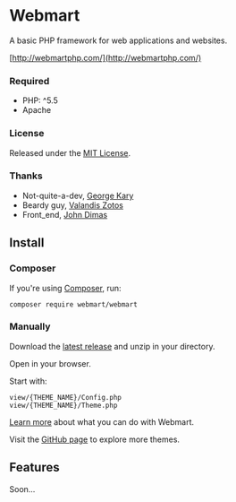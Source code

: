 # Webmart

A basic PHP framework for web applications and websites.

[http://webmartphp.com/](http://webmartphp.com/)

### Required

- PHP: ^5.5
- Apache

### License

Released under the [MIT License](https://github.com/Webmart/webmart/blob/master/LICENSE.md).

### Thanks

- Not-quite-a-dev, [George Kary](http://georgekary.com/)
- Beardy guy, [Valandis Zotos](https://github.com/BalzoT)
- Front_end, [John Dimas](https://github.com/jdimas87)

## Install

### Composer

If you're using [Composer](https://packagist.org/packages/webmart/webmart), run:

```
composer require webmart/webmart
```

### Manually

Download the [latest release](https://github.com/webmart/webmart/archive/master.zip) and unzip in your directory.

Open in your browser.

Start with:

```
view/{THEME_NAME}/Config.php
view/{THEME_NAME}/Theme.php
```

[Learn more](http://webmartphp.com/) about what you can do with Webmart.

Visit the [GitHub page](https://github.com/Webmart/) to explore more themes.

## Features

Soon...
